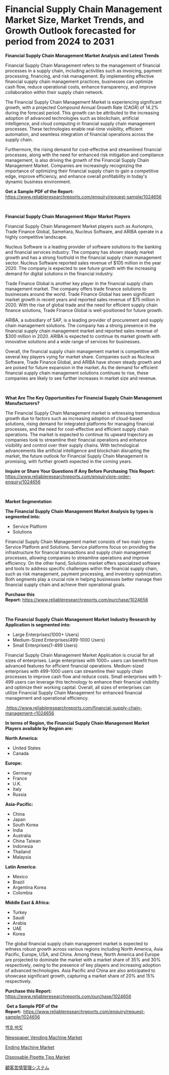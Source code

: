<p><h1>Financial Supply Chain Management Market Size, Market Trends, and Growth Outlook forecasted for period from 2024 to 2031</h1></p><p><strong>Financial Supply Chain Management Market Analysis and Latest Trends</strong></p>
<p><p>Financial Supply Chain Management refers to the management of financial processes in a supply chain, including activities such as invoicing, payment processing, financing, and risk management. By implementing effective financial supply chain management practices, businesses can optimize cash flow, reduce operational costs, enhance transparency, and improve collaboration within their supply chain network.</p><p>The Financial Supply Chain Management Market is experiencing significant growth, with a projected Compound Annual Growth Rate (CAGR) of 14.2% during the forecast period. This growth can be attributed to the increasing adoption of advanced technologies such as blockchain, artificial intelligence, and cloud computing in financial supply chain management processes. These technologies enable real-time visibility, efficient automation, and seamless integration of financial operations across the supply chain.</p><p>Furthermore, the rising demand for cost-effective and streamlined financial processes, along with the need for enhanced risk mitigation and compliance management, is also driving the growth of the Financial Supply Chain Management Market. Companies are increasingly recognizing the importance of optimizing their financial supply chain to gain a competitive edge, improve efficiency, and enhance overall profitability in today's dynamic business environment.</p></p>
<p><strong>Get a Sample PDF of the Report:&nbsp;</strong> <a href="https://www.reliableresearchreports.com/enquiry/request-sample/1024656">https://www.reliableresearchreports.com/enquiry/request-sample/1024656</a></p>
<p>&nbsp;</p>
<p><strong>Financial Supply Chain Management Major Market Players</strong></p>
<p><p>Financial Supply Chain Management Market players such as Aurionpro, Trade Finance Global, Samehara, Nucleus Software, and ARIBA operate in a highly competitive landscape.</p><p>Nucleus Software is a leading provider of software solutions to the banking and financial services industry. The company has shown steady market growth and has a strong foothold in the financial supply chain management sector. Nucleus Software reported sales revenue of $105 million in the year 2020. The company is expected to see future growth with the increasing demand for digital solutions in the financial industry.</p><p>Trade Finance Global is another key player in the financial supply chain management market. The company offers trade finance solutions to businesses around the world. Trade Finance Global has seen significant market growth in recent years and reported sales revenue of $75 million in 2020. With the rise of global trade and the need for efficient supply chain finance solutions, Trade Finance Global is well-positioned for future growth.</p><p>ARIBA, a subsidiary of SAP, is a leading provider of procurement and supply chain management solutions. The company has a strong presence in the financial supply chain management market and reported sales revenue of $300 million in 2020. ARIBA is expected to continue its market growth with innovative solutions and a wide range of services for businesses.</p><p>Overall, the financial supply chain management market is competitive with several key players vying for market share. Companies such as Nucleus Software, Trade Finance Global, and ARIBA have shown steady growth and are poised for future expansion in the market. As the demand for efficient financial supply chain management solutions continues to rise, these companies are likely to see further increases in market size and revenue.</p></p>
<p>&nbsp;</p>
<p><strong>What Are The Key Opportunities For Financial Supply Chain Management Manufacturers?</strong></p>
<p><p>The Financial Supply Chain Management market is witnessing tremendous growth due to factors such as increasing adoption of cloud-based solutions, rising demand for integrated platforms for managing financial processes, and the need for cost-effective and efficient supply chain operations. The market is expected to continue its upward trajectory as companies look to streamline their financial operations and enhance visibility and control over their supply chains. With technological advancements like artificial intelligence and blockchain disrupting the market, the future outlook for Financial Supply Chain Management is promising, with further growth expected in the coming years.</p></p>
<p><strong>Inquire or Share Your Questions If Any Before Purchasing This Report:</strong> <a href="https://www.reliableresearchreports.com/enquiry/pre-order-enquiry/1024656">https://www.reliableresearchreports.com/enquiry/pre-order-enquiry/1024656</a></p>
<p>&nbsp;</p>
<p><strong>Market Segmentation</strong></p>
<p><strong>The Financial Supply Chain Management Market Analysis by types is segmented into:</strong></p>
<p><ul><li>Service Platform</li><li>Solutions</li></ul></p>
<p><p>Financial Supply Chain Management market consists of two main types: Service Platform and Solutions. Service platforms focus on providing the infrastructure for financial transactions and supply chain management processes, allowing companies to streamline operations and improve efficiency. On the other hand, Solutions market offers specialized software and tools to address specific challenges within the financial supply chain, such as risk management, payment processing, and inventory optimization. Both segments play a crucial role in helping businesses better manage their financial supply chain and achieve their operational goals.</p></p>
<p><strong>Purchase this Report:&nbsp;</strong><a href="https://www.reliableresearchreports.com/purchase/1024656">https://www.reliableresearchreports.com/purchase/1024656</a></p>
<p>&nbsp;</p>
<p><strong>The Financial Supply Chain Management Market Industry Research by Application is segmented into:</strong></p>
<p><ul><li>Large Enterprises(1000+ Users)</li><li>Medium-Sized Enterprises(499-1000 Users)</li><li>Small Enterprises(1-499 Users)</li></ul></p>
<p><p>Financial Supply Chain Management Market Application is crucial for all sizes of enterprises. Large enterprises with 1000+ users can benefit from advanced features for efficient financial operations. Medium-sized enterprises with 499-1000 users can streamline their supply chain processes to improve cash flow and reduce costs. Small enterprises with 1-499 users can leverage this technology to enhance their financial visibility and optimize their working capital. Overall, all sizes of enterprises can utilize Financial Supply Chain Management for enhanced financial management and operational efficiency.</p></p>
<p><a href="https://www.reliableresearchreports.com/financial-supply-chain-management-r1024656">&nbsp;https://www.reliableresearchreports.com/financial-supply-chain-management-r1024656</a></p>
<p><strong>In terms of Region, the Financial Supply Chain Management Market Players available by Region are:</strong></p>
<p>
    <p> <strong> North America: </strong>
        <ul>
            <li>United States</li>
            <li>Canada</li>
        </ul>
        </p> 
    <p> <strong> Europe: </strong>
        <ul>
            <li>Germany</li>
            <li>France</li>
            <li>U.K.</li>
            <li>Italy</li>
            <li>Russia</li>
        </ul>
        </p> 
    <p> <strong> Asia-Pacific: </strong>
        <ul>
            <li>China</li>
            <li>Japan</li>
            <li>South Korea</li>
            <li>India</li>
            <li>Australia</li>
            <li>China Taiwan</li>
            <li>Indonesia</li>
            <li>Thailand</li>
            <li>Malaysia</li>
        </ul>
        </p> 
    <p> <strong> Latin America: </strong>
        <ul>
            <li>Mexico</li>
            <li>Brazil</li>
            <li>Argentina Korea</li>
            <li>Colombia</li>
        </ul>
        </p> 
    <p> <strong> Middle East & Africa: </strong>
        <ul>
            <li>Turkey</li>
            <li>Saudi</li>
            <li>Arabia</li>
            <li>UAE</li>
            <li>Korea</li>
        </ul>
    </p>
    </p>
<p><p>The global financial supply chain management market is expected to witness robust growth across various regions including North America, Asia Pacific, Europe, USA, and China. Among these, North America and Europe are projected to dominate the market with a market share of 35% and 30% respectively, owing to the presence of key players and increasing adoption of advanced technologies. Asia Pacific and China are also anticipated to showcase significant growth, capturing a market share of 20% and 15% respectively.</p></p>
<p><strong>Purchase this Report: </strong><a href="https://www.reliableresearchreports.com/purchase/1024656">https://www.reliableresearchreports.com/purchase/1024656</a></p>
<p>&nbsp;<strong>Get a Sample PDF of the Report:&nbsp;&nbsp;</strong><a href="https://www.reliableresearchreports.com/enquiry/request-sample/1024656">https://www.reliableresearchreports.com/enquiry/request-sample/1024656</a></p>
<p><strong></strong></p>
<p><p><a href="https://github.com/Hubertstyenger6685/Market-Research-Report-List-1/blob/main/121052850882.md">백호 버킷</a></p><p><a href="https://www.linkedin.com/pulse/decoding-newspaper-vending-machine-market-metrics-share-trends-8mk6c">Newspaper Vending Machine Market</a></p><p><a href="https://github.com/guneycigdem35/Market-Research-Report-List-3/blob/main/ending-machine-market.md">Ending Machine Market</a></p><p><a href="https://www.linkedin.com/pulse/disposable-pipette-tips-market-share-evolution-growth-trends-foeue">Disposable Pipette Tips Market</a></p><p><a href="https://github.com/dadanedu33/Market-Research-Report-List-1/blob/main/691136354092.md">顧客苦情管理システム</a></p></p>